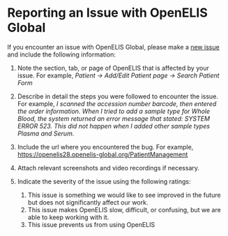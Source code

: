 # Reporting an Issue with OpenELIS Global

If you encounter an issue with OpenELIS Global, please make a
[new issue](https://github.com/I-TECH-UW/OpenELIS-Global-2/issues/new) and
include the following information:

1. Note the section, tab, or page of OpenELIS that is affected by your issue.
   For example, _Patient -> Add/Edit Patient page -> Search Patient Form_

2. Describe in detail the steps you were followed to encounter the issue. For
   example, _I scanned the accession number barcode, then entered the order
   information. When I tried to add a sample type for Whole Blood, the system
   returned an error message that stated: SYSTEM ERROR 523. This did not happen
   when I added other sample types Plasma and Serum._

3. Include the url where you encountered the bug. For example,
   https://openelis28.openelis-global.org/PatientManagement

4. Attach relevant screenshots and video recordings if necessary.

5. Indicate the severity of the issue using the following ratings:
   1. This issue is something we would like to see improved in the future but
      does not significantly affect our work.
   2. This issue makes OpenELIS slow, difficult, or confusing, but we are able
      to keep working with it.
   3. This issue prevents us from using OpenELIS
